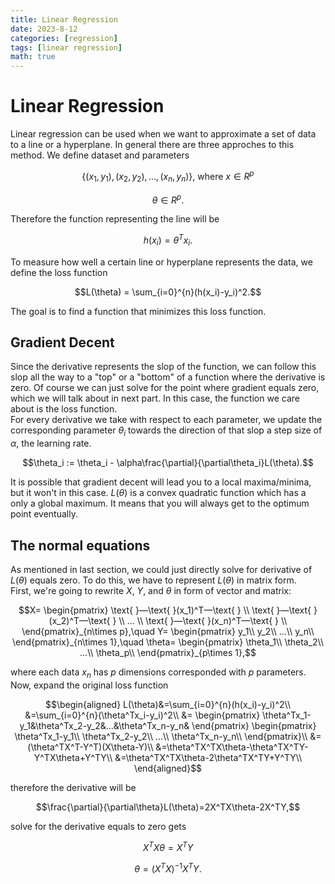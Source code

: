 ```yaml
---
title: Linear Regression
date: 2023-8-12
categories: [regression]
tags: [linear regression]
math: true
---
```


# Linear Regression
Linear regression can be used when we want to approximate a set of data to a line or a hyperplane. In general there are three approches to this method. 
We define dataset and parameters

$$\{(x_1, y_1), (x_2, y_2),...,(x_n, y_n)\}\text{, where }x\in R^p$$

$$\theta\in R^p.$$

Therefore the function representing the line will be

$$h(x_i) = \theta^T x_i.$$

To measure how well a certain line or hyperplane represents the data, we define the loss function

$$L(\theta) = \sum_{i=0}^{n}(h(x_i)-y_i)^2.$$

The goal is to find a function that minimizes this loss function. 

## Gradient Decent
Since the derivative represents the slop of the function, we can follow this slop all the way to a "top" or a "bottom" of a function where the derivative is zero. Of course we can just solve for the point where gradient equals zero, which we will talk about in next part. In this case, the function we care about is the loss function.   
For every derivative we take with respect to each parameter, we update the corresponding parameter $\theta_i$ towards the direction of that slop a step size of $\alpha$, the learning rate. 

$$\theta_i := \theta_i - \alpha\frac{\partial}{\partial\theta_i}L(\theta).$$

It is possible that gradient decent will lead you to a local maxima/minima, but it won't in this case. $L(\theta)$ is a convex quadratic function which has a only a global maximum. It means that you will always get to the optimum point eventually. 

## The normal equations
As mentioned in last section, we could just directly solve for derivative of $L(\theta)$ equals zero. To do this, we have to represent $L(\theta)$ in matrix form.   
First, we're going to rewrite $X$, $Y$, and $\theta$ in form of vector and matrix:

$$X=
\begin{pmatrix} 
    \text{ }—\text{ }(x_1)^T—\text{ } \\
    \text{ }—\text{ }(x_2)^T—\text{ } \\
    ... \\
    \text{ }—\text{ }(x_n)^T—\text{ } \\
\end{pmatrix}_{n\times p},\quad
Y=
\begin{pmatrix}
    y_1\\
    y_2\\
    ...\\
    y_n\\
\end{pmatrix}_{n\times 1},\quad
\theta=
\begin{pmatrix} 
    \theta_1\\
    \theta_2\\
    ...\\
    \theta_p\\
\end{pmatrix}_{p\times 1},$$

where each data $x_n$ has $p$ dimensions corresponded with $p$ parameters.  
Now, expand the original loss function

$$\begin{aligned} 
L(\theta)&=\sum_{i=0}^{n}(h(x_i)-y_i)^2\\
&=\sum_{i=0}^{n}(\theta^Tx_i-y_i)^2\\
&=
\begin{pmatrix}
\theta^Tx_1-y_1&\theta^Tx_2-y_2&...&\theta^Tx_n-y_n&
\end{pmatrix}
\begin{pmatrix}
\theta^Tx_1-y_1\\
\theta^Tx_2-y_2\\
...\\
\theta^Tx_n-y_n\\
\end{pmatrix}\\
&=(\theta^TX^T-Y^T)(X\theta-Y)\\
&=\theta^TX^TX\theta-\theta^TX^TY-Y^TX\theta+Y^TY\\
&=\theta^TX^TX\theta-2\theta^TX^TY+Y^TY\\
\end{aligned}$$

therefore the derivative will be

$$\frac{\partial}{\partial\theta}L(\theta)=2X^TX\theta-2X^TY,$$

solve for the derivative equals to zero gets

$$X^TX\theta=X^TY$$

$$\theta=(X^TX)^{-1}X^TY.$$
